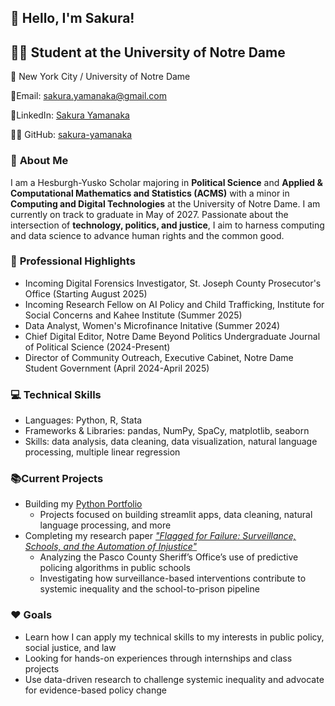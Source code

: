 ## :wave: Hello, I'm Sakura!

## :woman_student: Student at the University of Notre Dame 

:round_pushpin: New York City / University of Notre Dame

:email:Email: sakura.yamanaka@gmail.com

:link:LinkedIn: [Sakura Yamanaka](https://www.linkedin.com/in/sakura-yamanaka)

:woman_technologist: GitHub: [sakura-yamanaka]()

### :cherry_blossom: **About Me** ###

I am a Hesburgh-Yusko Scholar majoring in **Political Science** and **Applied & Computational Mathematics and Statistics (ACMS)** with a minor in **Computing and Digital Technologies** at the University of Notre Dame. I am currently on track to graduate in May of 2027. Passionate about the intersection of **technology, politics, and justice**, I aim to harness computing and data science to advance human rights and the common good. 

### :star2: **Professional Highlights** ###

- Incoming Digital Forensics Investigator, St. Joseph County Prosecutor's Office (Starting August 2025)
- Incoming Research Fellow on AI Policy and Child Trafficking, Institute for Social Concerns and Kahee Institute (Summer 2025)
- Data Analyst, Women's Microfinance Initative (Summer 2024)
- Chief Digital Editor, Notre Dame Beyond Politics Undergraduate Journal of Political Science (2024-Present)
- Director of Community Outreach, Executive Cabinet, Notre Dame Student Government (April 2024-April 2025)

### :computer: **Technical Skills** ###

- Languages: Python, R, Stata
- Frameworks & Libraries: pandas, NumPy, SpaCy, matplotlib, seaborn
- Skills: data analysis, data cleaning, data visualization, natural language processing, multiple linear regression

### :books:**Current Projects** ###
- Building my [Python Portfolio](https://github.com/sakura-yamanaka/Yamanaka-Python-Portfolio.)
  - Projects focused on building streamlit apps, data cleaning, natural language processing, and more
- Completing my research paper [*"Flagged for Failure: Surveillance, Schools, and the Automation of Injustice"*](https://drive.google.com/file/d/1TswplNTvWETGA3quQQtlZMrTPuiEvIxe/view?usp=sharing)  
  - Analyzing the Pasco County Sheriff’s Office’s use of predictive policing algorithms in public schools  
  - Investigating how surveillance-based interventions contribute to systemic inequality and the school-to-prison
    pipeline

### :hearts: **Goals** ###
- Learn how I can apply my technical skills to my interests in public policy, social justice, and law  
- Looking for hands-on experiences through internships and class projects  
- Use data-driven research to challenge systemic inequality and advocate for evidence-based policy change
  
<!--
**sakura-yamanaka/sakura-yamanaka** is a ✨ _special_ ✨ repository because its `README.md` (this file) appears on your GitHub profile.
